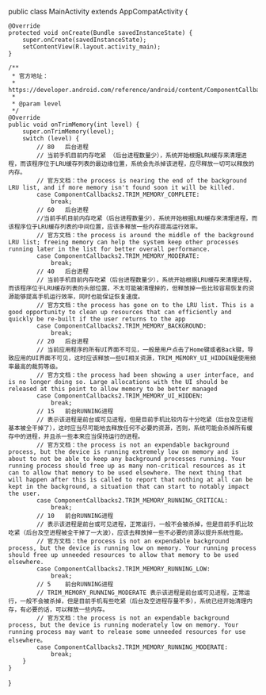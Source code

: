 public class MainActivity extends AppCompatActivity {

    @Override
    protected void onCreate(Bundle savedInstanceState) {
        super.onCreate(savedInstanceState);
        setContentView(R.layout.activity_main);
    }

    /**
     * 官方地址：
     * https://developer.android.com/reference/android/content/ComponentCallbacks2.html
     *
     * @param level
     */
    @Override
    public void onTrimMemory(int level) {
        super.onTrimMemory(level);
        switch (level) {
            // 80   后台进程
            // 当前手机目前内存吃紧 （后台进程数量少），系统开始根据LRU缓存来清理进程，而该程序位于LRU缓存列表的最边缘位置，系统会先杀掉该进程，应尽释放一切可以释放的内存。
            // 官方文档：the process is nearing the end of the background LRU list, and if more memory isn't found soon it will be killed.
            case ComponentCallbacks2.TRIM_MEMORY_COMPLETE:
                break;
            // 60   后台进程
            //当前手机目前内存吃紧（后台进程数量少），系统开始根据LRU缓存来清理进程，而该程序位于LRU缓存列表的中间位置，应该多释放一些内存提高运行效率。
            // 官方文档：the process is around the middle of the background LRU list; freeing memory can help the system keep other processes running later in the list for better overall performance.
            case ComponentCallbacks2.TRIM_MEMORY_MODERATE:
                break;
            // 40   后台进程
            // 当前手机目前内存吃紧（后台进程数量少），系统开始根据LRU缓存来清理进程，而该程序位于LRU缓存列表的头部位置，不太可能被清理掉的，但释放掉一些比较容易恢复的资源能够提高手机运行效率，同时也能保证恢复速度。
            // 官方文档：the process has gone on to the LRU list. This is a good opportunity to clean up resources that can efficiently and quickly be re-built if the user returns to the app
            case ComponentCallbacks2.TRIM_MEMORY_BACKGROUND:
                break;
            // 20   后台进程
            // 当前应用程序的所有UI界面不可见，一般是用户点击了Home键或者Back键，导致应用的UI界面不可见，这时应该释放一些UI相关资源，TRIM_MEMORY_UI_HIDDEN是使用频率最高的裁剪等级。
            // 官方文档：the process had been showing a user interface, and is no longer doing so. Large allocations with the UI should be released at this point to allow memory to be better managed
            case ComponentCallbacks2.TRIM_MEMORY_UI_HIDDEN:
                break;
            // 15   前台RUNNING进程
            // 表示该进程是前台或可见进程，但是目前手机比较内存十分吃紧（后台及空进程基本被全干掉了），这时应当尽可能地去释放任何不必要的资源，否则，系统可能会杀掉所有缓存中的进程，并且杀一些本来应当保持运行的进程。
            // 官方文档：the process is not an expendable background process, but the device is running extremely low on memory and is about to not be able to keep any background processes running. Your running process should free up as many non-critical resources as it can to allow that memory to be used elsewhere. The next thing that will happen after this is called to report that nothing at all can be kept in the background, a situation that can start to notably impact the user.
            case ComponentCallbacks2.TRIM_MEMORY_RUNNING_CRITICAL:
                break;
            // 10   前台RUNNING进程
            // 表示该进程是前台或可见进程，正常运行，一般不会被杀掉，但是目前手机比较吃紧（后台及空进程被全干掉了一大波），应该去释放掉一些不必要的资源以提升系统性能。
            // 官方文档：the process is not an expendable background process, but the device is running low on memory. Your running process should free up unneeded resources to allow that memory to be used elsewhere.
            case ComponentCallbacks2.TRIM_MEMORY_RUNNING_LOW:
                break;
            // 5    前台RUNNING进程
            // TRIM_MEMORY_RUNNING_MODERATE 表示该进程是前台或可见进程，正常运行，一般不会被杀掉，但是目前手机有些吃紧（后台及空进程存量不多），系统已经开始清理内存，有必要的话，可以释放一些内存。
            // 官方文档：the process is not an expendable background process, but the device is running moderately low on memory. Your running process may want to release some unneeded resources for use elsewhere。
            case ComponentCallbacks2.TRIM_MEMORY_RUNNING_MODERATE:
                break;
        }
    }
}

